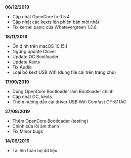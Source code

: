 **06/12/2019**
- Cập nhật OpenCore to 0.5.4
- Cập nhật các kexts lên phiên bản mới nhất
- Fix kernel panic của Whatevergreen 1.3.6

**18/11/2019**
- Ổn định trên macOS 10.15.1
- Ngừng update Clover
- Update OC Bootloader
- Update Kexts
- Fix Audio
- Loại bỏ kext USB Wifi (dùng file cài trên trang chủ)

**17/09/2019**
- Dùng OpenCore Bootloader làm Bootloader chính
- Cập nhật OC, kexts
- Thêm hướng dẫn cài driver USB Wifi Comfast CF-811AC

**27/08/2019**
- Thêm OpenCore Bootloader (testing)
- Chỉnh sửa lỗi âm thanh
- Fix Minor bugs

**14/06/2019**
- Tải lên toàn bộ dữ liệu
